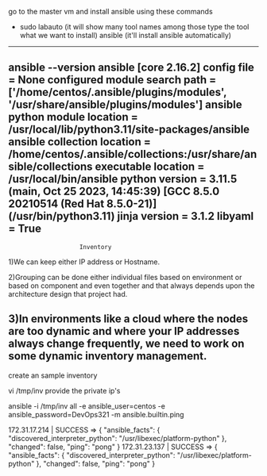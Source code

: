 go to the master vm and install ansible using these commands

* sudo labauto (it will show many tool names among those type the tool what we want to install)
    ansible (it'll install ansible automatically)

-----------------------------
ansible --version
ansible [core 2.16.2]
  config file = None
  configured module search path = ['/home/centos/.ansible/plugins/modules', '/usr/share/ansible/plugins/modules']
  ansible python module location = /usr/local/lib/python3.11/site-packages/ansible
  ansible collection location = /home/centos/.ansible/collections:/usr/share/ansible/collections
  executable location = /usr/local/bin/ansible
  python version = 3.11.5 (main, Oct 25 2023, 14:45:39) [GCC 8.5.0 20210514 (Red Hat 8.5.0-21)] (/usr/bin/python3.11)
  jinja version = 3.1.2
  libyaml = True
--------------------------------
                        Inventory

1)We can keep either IP address or Hostname.

2)Grouping can be done either individual files based on
environment or based on component and even together and that
always depends upon the architecture design that project had.

3)In environments like a cloud where the nodes are too dynamic
and where your IP addresses always change frequently, we need
to work on some dynamic inventory management.
-------------------------------------------------------------------------------------------------

create an sample inventory

vi /tmp/inv
    provide the private ip's

ansible -i  /tmp/inv all -e ansible_user=centos -e ansible_password=DevOps321 -m ansible.builtin.ping

172.31.17.214 | SUCCESS => {
    "ansible_facts": {
        "discovered_interpreter_python": "/usr/libexec/platform-python"
    },
    "changed": false,
    "ping": "pong"
}
172.31.23.137 | SUCCESS => {
    "ansible_facts": {
        "discovered_interpreter_python": "/usr/libexec/platform-python"
    },
    "changed": false,
    "ping": "pong"
}
